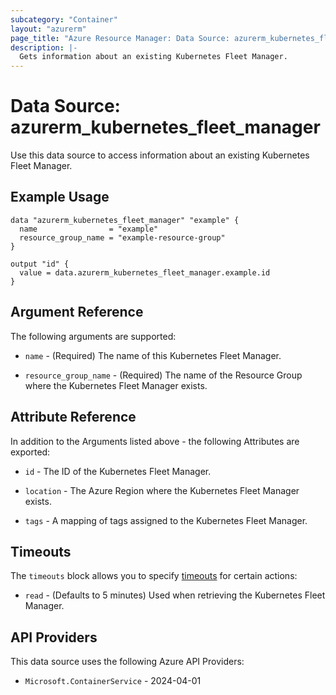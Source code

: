 ```yaml
---
subcategory: "Container"
layout: "azurerm"
page_title: "Azure Resource Manager: Data Source: azurerm_kubernetes_fleet_manager"
description: |-
  Gets information about an existing Kubernetes Fleet Manager.
---
```


# Data Source: azurerm_kubernetes_fleet_manager

Use this data source to access information about an existing Kubernetes Fleet Manager.

## Example Usage

```hcl
data "azurerm_kubernetes_fleet_manager" "example" {
  name                = "example"
  resource_group_name = "example-resource-group"
}

output "id" {
  value = data.azurerm_kubernetes_fleet_manager.example.id
}
```

## Argument Reference

The following arguments are supported:

* `name` - (Required) The name of this Kubernetes Fleet Manager.

* `resource_group_name` - (Required) The name of the Resource Group where the Kubernetes Fleet Manager exists.

## Attribute Reference

In addition to the Arguments listed above - the following Attributes are exported: 

* `id` - The ID of the Kubernetes Fleet Manager.

* `location` - The Azure Region where the Kubernetes Fleet Manager exists.

* `tags` - A mapping of tags assigned to the Kubernetes Fleet Manager.

## Timeouts

The `timeouts` block allows you to specify [timeouts](https://developer.hashicorp.com/terraform/language/resources/configure#define-operation-timeouts) for certain actions:

* `read` - (Defaults to 5 minutes) Used when retrieving the Kubernetes Fleet Manager.

## API Providers
<!-- This section is generated, changes will be overwritten -->
This data source uses the following Azure API Providers:

* `Microsoft.ContainerService` - 2024-04-01
